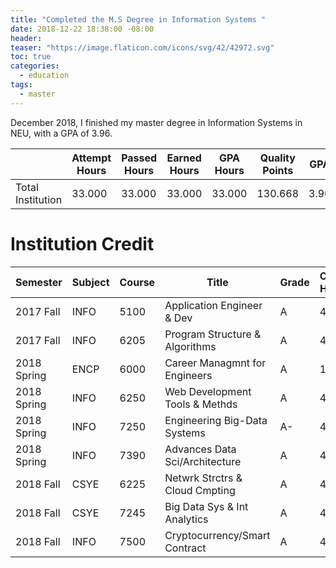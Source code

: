 ```yaml
---
title: "Completed the M.S Degree in Information Systems " 
date: 2018-12-22 18:38:00 -08:00
header:
teaser: "https://image.flaticon.com/icons/svg/42/42972.svg"
toc: true
categories:
  - education
tags:
  - master
---
```


December 2018, I finished my master degree in Information Systems in NEU, with a GPA of 3.96.

|                   | Attempt Hours | Passed Hours | Earned Hours | GPA Hours | Quality Points | GPA  |
| ----------------- | ------------- | ------------ | ------------ | --------- | -------------- | ---- |
| Total Institution | 33.000        | 33.000       | 33.000       | 33.000    | 130.668        | 3.96 |

# Institution Credit 

| Semester    | Subject | Course | Title                          | Grade | Credit Hours | Quality Points | GPA  |
| ----------- | ------- | ------ | ------------------------------ | ----- | ------------ | -------------- | ---- |
| 2017 Fall   | INFO    | 5100   | Application Engineer & Dev     | A     | 4            | 16.000         | 4.00 |
| 2017 Fall   | INFO    | 6205   | Program Structure & Algorithms | A     | 4            | 16.000         | 4.00 |
| 2018 Spring | ENCP    | 6000   | Career Managmnt for Engineers  | A     | 1            | 4.000          | 4.00 |
| 2018 Spring | INFO    | 6250   | Web Development Tools & Methds | A     | 4            | 16.000         | 4.00 |
| 2018 Spring | INFO    | 7250   | Engineering Big-Data Systems   | A-    | 4            | 14.668         | 3.67 |
| 2018 Spring | INFO    | 7390   | Advances Data Sci/Architecture | A     | 4            | 16.000         | 4.00 |
| 2018 Fall   | CSYE    | 6225   | Netwrk Strctrs & Cloud Cmpting | A     | 4            | 16.000         | 4.00 |
| 2018 Fall   | CSYE    | 7245   | Big Data Sys & Int Analytics   | A     | 4            | 16.000         | 4.00 |
| 2018 Fall   | INFO    | 7500   | Cryptocurrency/Smart Contract  | A     | 4            | 16.000         | 4.00 |
